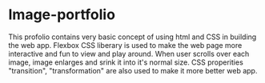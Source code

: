 # Image-portfolio
This profolio contains very basic concept of using html and CSS in building the web app. 
Flexbox CSS liberary is used to make the web page more interactive and fun to view and play around.
When user scrolls over each image, image enlarges and srink it into it's normal size. 
CSS properities "transition", "transformation" are also used to make it more better web app.


